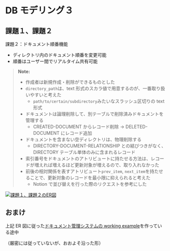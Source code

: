 # DB モデリング３

## 課題１、課題２

課題２：ドキュメント順番機能

- ディレクトリ内のドキュメント順番を変更可能
- 順番はユーザー間でリアルタイム共有可能

> **Note:**
>
> - 作成者は新規作成・削除ができるものとした
> - `directory_path`は、text 形式のスカラ値で用意するのが、一番取り扱いやすいと考えた
>   - `path/to/certain/subdirectory`みたいなスラッシュ区切りの text 形式
> - ドキュメントは論理削除して、別テーブルで削除済みドキュメントを管理する
>   - CREATED-DOCUMENT からレコード削除 → DELETED-DOCUMENT にレコード追加
> - ドキュメントを含まない空ディレクトリは、物理削除する
>   - DIRECTORY-DOCUMENT-RELATIONSHIP との結びつきがなく、DIRECTORY テーブル単体のみに含まれるレコード
> - 索引番号をドキュメントのアトリビュートに持たせる方法は、レコードが増えれば増えるほど更新対象が増えるので、取り入れなかった
> - 前後の相対関係を表すアトリビュート`prev_item`, `next_item`を持たせることで、更新対象のレコードを最小限に抑えられると考えた
>   - Notion で並び替えを行った際のリクエストを参考にした

[![課題１、課題２のER図](https://mermaid.ink/img/pako:eNrtVl1L21AY_ivhXNs_0LvSRCxzbanxYhAox-TUBvJR0lOZtIWZM2vbbSDCVoq7WJmCm9NdOHAOxR9zTK1X_oWlSZfGfHSrjF3tJoST53ner-e8pA5EXUIgCZDBynDdgKqgCVpqlV_KFZhGI5HQGwzLLXM8xyYmp0mmDKsPMXWGzRS4NJ8rPLM_iwaCGIUg6QKXGsuwufTqUy7LxyN_BYxCTgMFI3vwRIFbTvGZXHZlKZO3uWtI0bX1ahHrghZK4u-pNBqhEhPpXJZ3C3B6FipswgueB3leg-qCxjBiGRoMrOGybhRlick_YQRwc_V-2N4dvdjOsAIYgzag4cdpUEV-mLX7xsVhWUVVDNXKpMVSEWI_cHR9ZXU_DHuHw745ZjSnVczIaTEyp9_Fsjrdu_7Bw1jeuKdhJNlAItaNTa96Snao-ZGSL9T8Skmbks9eSPQc-wgViMuReGrujQZHdKtPzQtKPlFCqHlOyaH1-ofVtsFdunU6fLdjnfSsdi-YW4xnYjJenJ2xS9DFmoo07MN3qHliJ0TJgJIzm-LimxFmrEfK5GfJ_OEAHVDFQBtFv7IAbve_3XwftyhK__6yrdUUBa4p6P6y4xPS7NlECb2aQyjGUmG6W8vUW35qrSLNot6eH93tt1xqOIeICXjXN2ISoq7h2ROh5pnz0nKeLx_ni-kC8CglWUGTNRARlLyl5oCaB5Qce7shJIFlrMTwzWuHbAsd-29eoOxIrtXatk4vAsvlH7j5MRnO4biobRa35_8bZW6jgAWgIkOFsmT_vTj9EwAuIxUJIGm_SqgEawp2wDbUveKcJNtbGCRLUKmiBWAbRF_Z1ETvwEVNfoQmp82fLj37aQ)](https://mermaid.live/edit#pako:eNrtVl1L21AY_ivhXNs_0LvSRCxzbanxYhAox-TUBvJR0lOZtIWZM2vbbSDCVoq7WJmCm9NdOHAOxR9zTK1X_oWlSZfGfHSrjF3tJoST53ner-e8pA5EXUIgCZDBynDdgKqgCVpqlV_KFZhGI5HQGwzLLXM8xyYmp0mmDKsPMXWGzRS4NJ8rPLM_iwaCGIUg6QKXGsuwufTqUy7LxyN_BYxCTgMFI3vwRIFbTvGZXHZlKZO3uWtI0bX1ahHrghZK4u-pNBqhEhPpXJZ3C3B6FipswgueB3leg-qCxjBiGRoMrOGybhRlick_YQRwc_V-2N4dvdjOsAIYgzag4cdpUEV-mLX7xsVhWUVVDNXKpMVSEWI_cHR9ZXU_DHuHw745ZjSnVczIaTEyp9_Fsjrdu_7Bw1jeuKdhJNlAItaNTa96Snao-ZGSL9T8Skmbks9eSPQc-wgViMuReGrujQZHdKtPzQtKPlFCqHlOyaH1-ofVtsFdunU6fLdjnfSsdi-YW4xnYjJenJ2xS9DFmoo07MN3qHliJ0TJgJIzm-LimxFmrEfK5GfJ_OEAHVDFQBtFv7IAbve_3XwftyhK__6yrdUUBa4p6P6y4xPS7NlECb2aQyjGUmG6W8vUW35qrSLNot6eH93tt1xqOIeICXjXN2ISoq7h2ROh5pnz0nKeLx_ni-kC8CglWUGTNRARlLyl5oCaB5Qce7shJIFlrMTwzWuHbAsd-29eoOxIrtXatk4vAsvlH7j5MRnO4biobRa35_8bZW6jgAWgIkOFsmT_vTj9EwAuIxUJIGm_SqgEawp2wDbUveKcJNtbGCRLUKmiBWAbRF_Z1ETvwEVNfoQmp82fLj37aQ)

## おまけ

上記 ER 図に従った[ドキュメント管理システムの working example](https://github.com/MrSung/doc-management)を作っている途中

（厳密には従っていないが、おおよそ沿った形）
